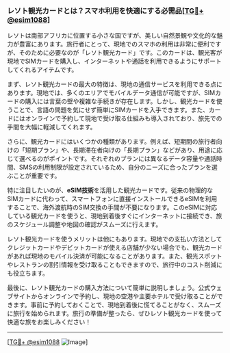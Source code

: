 ### レソト観光カードとは？スマホ利用を快適にする必需品[[TG💪+ @esim1088](https://t.me/s/esim1088)]

レソトは南部アフリカに位置する小さな国ですが、美しい自然景観や文化的な魅力が豊富にあります。旅行者にとって、現地でのスマホの利用は非常に便利ですが、そのために必要なのが「レソト観光カード」です。このカードは、観光客が現地でSIMカードを購入し、インターネットや通話を利用できるようにサポートしてくれるアイテムです。

まず、レソト観光カードの最大の特徴は、現地の通信サービスを利用できる点にあります。現地では、多くのエリアでモバイルデータ通信が可能ですが、SIMカードの購入には言葉の壁や複雑な手続きが存在します。しかし、観光カードを使うことで、言語の問題を気にせず簡単にSIMカードを入手できます。また、カードにはオンラインで予約して現地で受け取る仕組みも導入されており、旅先での手間を大幅に軽減してくれます。

さらに、観光カードにはいくつかの種類があります。例えば、短期間の旅行者向けの「短期プラン」や、長期滞在者向けの「長期プラン」などがあり、用途に応じて選べるのがポイントです。それぞれのプランには異なるデータ容量や通話時間、SMSの利用制限が設定されているため、自分のニーズに合ったプランを選ぶことが重要です。

特に注目したいのが、**eSIM技術**を活用した観光カードです。従来の物理的なSIMカードに代わって、スマートフォンに直接インストールできるeSIMを利用することで、海外渡航時のSIM交換の手間が不要になります。このeSIMに対応している観光カードを使うと、現地到着後すぐにインターネットに接続でき、旅のスケジュール調整や地図の確認がスムーズに行えます。

レソト観光カードを使うメリットは他にもあります。現地での支払い方法としてクレジットカードやデビットカードが使える店舗が少ない場合でも、観光カードがあれば現地のモバイル決済が可能になることがあります。また、観光スポットやレストランの割引情報を受け取ることもできますので、旅行中のコスト削減にも役立ちます。

最後に、レソト観光カードの購入方法について簡単に説明しましょう。公式ウェブサイトからオンラインで予約し、現地の空港や主要ホテルで受け取ることができます。事前に予約しておくことで、現地到着後に慌てることがなく、スムーズに旅行を始められます。旅行の準備が整ったら、ぜひレソト観光カードを使って快適な旅をお楽しみください！

---

[[TG💪+ @esim1088](https://t.me/s/esim1088) ![Image](https://i.postimg.cc/Y0z9fWf4/image.png)]
